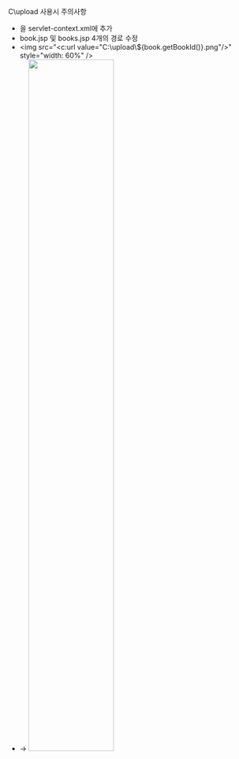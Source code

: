 C\\upload 사용시 주의사항
* <resources mapping="/upload/**" location="file:///C:/upload/" /> 을 servlet-context.xml에 추가
* book.jsp 및 books.jsp 4개의 경로 수정
*  <img src="<c:url value="C:\\upload\\${book.getBookId()}.png"/>" style="width: 60%" />
*  -> <img src="${pageContext.request.contextPath}/upload/${book.getBookId()}.png" style="width: 60%"/>
